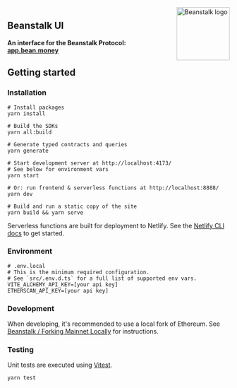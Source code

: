 <img src="https://github.com/BeanstalkFarms/Beanstalk-Brand-Assets/blob/main/BEAN/bean-128x128.png" alt="Beanstalk logo" align="right" width="120" />

## Beanstalk UI


**An interface for the Beanstalk Protocol: [app.bean.money](https://app.bean.money)**

## Getting started

### Installation
```
# Install packages
yarn install

# Build the SDKs
yarn all:build

# Generate typed contracts and queries
yarn generate

# Start development server at http://localhost:4173/
# See below for environment vars
yarn start

# Or: run frontend & serverless functions at http://localhost:8888/
yarn dev

# Build and run a static copy of the site
yarn build && yarn serve
```

Serverless functions are built for deployment to Netlify. See the [Netlify CLI docs](https://docs.netlify.com/cli/get-started/) to get started.

### Environment
```
# .env.local
# This is the minimum required configuration. 
# See `src/.env.d.ts` for a full list of supported env vars.
VITE_ALCHEMY_API_KEY=[your api key]
ETHERSCAN_API_KEY=[your api key]
```

### Development

When developing, it's recommended to use a local fork of Ethereum. See [Beanstalk / Forking Mainnet Locally](https://github.com/BeanstalkFarms/Beanstalk#forking-mainnet-locally) for instructions.

### Testing

Unit tests are executed using [Vitest](https://vitest.dev/).

```
yarn test
```
